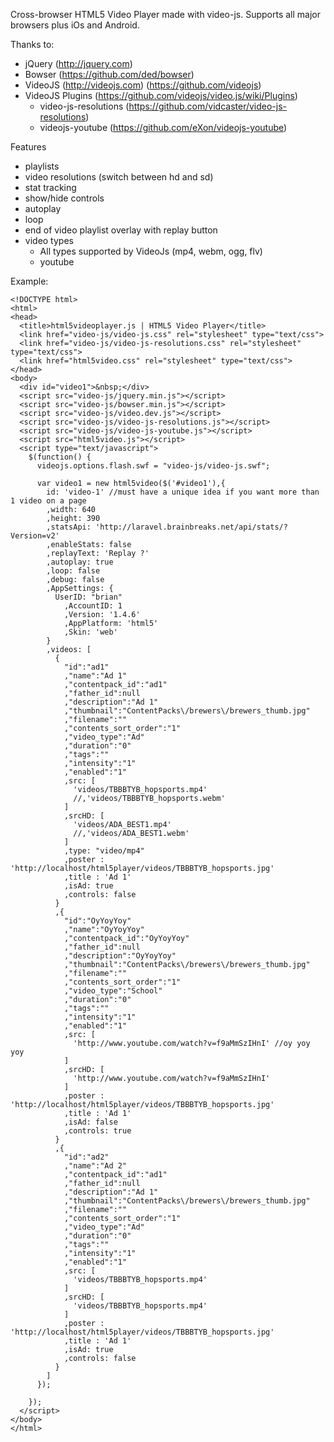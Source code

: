 Cross-browser HTML5 Video Player made with video-js.
Supports all major browsers plus iOs and Android.

Thanks to:
  - jQuery (http://jquery.com)
  - Bowser (https://github.com/ded/bowser)
  - VideoJS (http://videojs.com) (https://github.com/videojs)  	
  - VideoJS Plugins (https://github.com/videojs/video.js/wiki/Plugins) 	
  	- video-js-resolutions (https://github.com/vidcaster/video-js-resolutions)
  	- videojs-youtube (https://github.com/eXon/videojs-youtube) 

Features
  - playlists
  - video resolutions (switch between hd and sd)
  - stat tracking
  - show/hide controls
  - autoplay
  - loop
  - end of video playlist overlay with replay button
  - video types
      - All types supported by VideoJs (mp4, webm, ogg, flv)
      - youtube

Example:
```
<!DOCTYPE html>
<html>
<head>  
  <title>html5videoplayer.js | HTML5 Video Player</title>
  <link href="video-js/video-js.css" rel="stylesheet" type="text/css">
  <link href="video-js/video-js-resolutions.css" rel="stylesheet" type="text/css">  
  <link href="html5video.css" rel="stylesheet" type="text/css"> 
</head>
<body> 
  <div id="video1">&nbsp;</div>
  <script src="video-js/jquery.min.js"></script>
  <script src="video-js/bowser.min.js"></script>
  <script src="video-js/video.dev.js"></script>  
  <script src="video-js/video-js-resolutions.js"></script>
  <script src="video-js/video-js-youtube.js"></script> 
  <script src="html5video.js"></script>
  <script type="text/javascript">
    $(function() {        
      videojs.options.flash.swf = "video-js/video-js.swf";
      
      var video1 = new html5video($('#video1'),{
        id: 'video-1' //must have a unique idea if you want more than 1 video on a page
        ,width: 640
        ,height: 390
        ,statsApi: 'http://laravel.brainbreaks.net/api/stats/?Version=v2'
        ,enableStats: false        
        ,replayText: 'Replay ?'
        ,autoplay: true 
        ,loop: false
        ,debug: false
        ,AppSettings: {
          UserID: "brian"
            ,AccountID: 1
            ,Version: '1.4.6'
            ,AppPlatform: 'html5'
            ,Skin: 'web'
        } 
        ,videos: [  
          {
            "id":"ad1"
            ,"name":"Ad 1"
            ,"contentpack_id":"ad1"
            ,"father_id":null
            ,"description":"Ad 1"
            ,"thumbnail":"ContentPacks\/brewers\/brewers_thumb.jpg"
            ,"filename":""
            ,"contents_sort_order":"1"
            ,"video_type":"Ad"
            ,"duration":"0"
            ,"tags":""
            ,"intensity":"1"
            ,"enabled":"1"
            ,src: [
              'videos/TBBBTYB_hopsports.mp4'
              //,'videos/TBBBTYB_hopsports.webm'
            ]
            ,srcHD: [
              'videos/ADA_BEST1.mp4'
              //,'videos/ADA_BEST1.webm'
            ]
            ,type: "video/mp4"
            ,poster : 'http://localhost/html5player/videos/TBBBTYB_hopsports.jpg'
            ,title : 'Ad 1'  
            ,isAd: true
            ,controls: false 
          }
          ,{
            "id":"OyYoyYoy"
            ,"name":"OyYoyYoy"
            ,"contentpack_id":"OyYoyYoy"
            ,"father_id":null
            ,"description":"OyYoyYoy"
            ,"thumbnail":"ContentPacks\/brewers\/brewers_thumb.jpg"
            ,"filename":""
            ,"contents_sort_order":"1"
            ,"video_type":"School"
            ,"duration":"0"
            ,"tags":""
            ,"intensity":"1"
            ,"enabled":"1"
            ,src: [
              'http://www.youtube.com/watch?v=f9aMmSzIHnI' //oy yoy yoy
            ]
            ,srcHD: [
              'http://www.youtube.com/watch?v=f9aMmSzIHnI'
            ]
            ,poster : 'http://localhost/html5player/videos/TBBBTYB_hopsports.jpg'
            ,title : 'Ad 1'  
            ,isAd: false
            ,controls: true 
          }
          ,{
            "id":"ad2"
            ,"name":"Ad 2"
            ,"contentpack_id":"ad1"
            ,"father_id":null
            ,"description":"Ad 1"
            ,"thumbnail":"ContentPacks\/brewers\/brewers_thumb.jpg"
            ,"filename":""
            ,"contents_sort_order":"1"
            ,"video_type":"Ad"
            ,"duration":"0"
            ,"tags":""
            ,"intensity":"1"
            ,"enabled":"1"
            ,src: [
              'videos/TBBBTYB_hopsports.mp4'
            ]
            ,srcHD: [
              'videos/TBBBTYB_hopsports.mp4'
            ]
            ,poster : 'http://localhost/html5player/videos/TBBBTYB_hopsports.jpg'
            ,title : 'Ad 1'  
            ,isAd: true
            ,controls: false 
          } 
        ]
      });

    });
  </script>
</body>
</html>
```
